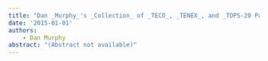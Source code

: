 ```yaml
---
title: "Dan _Murphy_'s _Collection_ of _TECO_, _TENEX_, and _TOPS-20 Papers_"
date: '2015-01-01'
authors: 
    - Dan Murphy
abstract: "(Abstract not available)"
---
```


